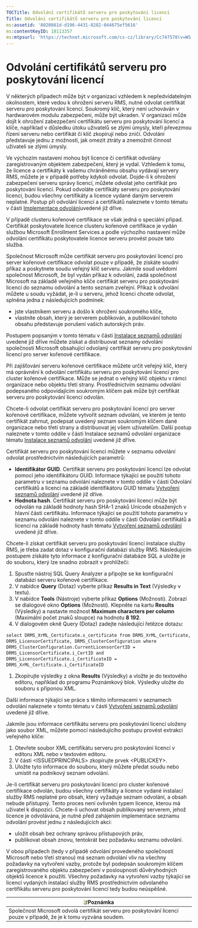 ```yaml
---
TOCTitle: Odvolání certifikátů serveru pro poskytování licencí
Title: Odvolání certifikátů serveru pro poskytování licencí
ms:assetid: '8020861d-d196-4431-8282-044675ef5616'
ms:contentKeyID: 18113357
ms:mtpsurl: 'https://technet.microsoft.com/cs-cz/library/Cc747578(v=WS.10)'
---
```


Odvolání certifikátů serveru pro poskytování licencí
====================================================

V některých případech může být v organizaci vzhledem k nepředvídatelným okolnostem, které vedou k ohrožení serveru RMS, nutné odvolat certifikát serveru pro poskytování licencí. Soukromý klíč, který není uchováván v hardwarovém modulu zabezpečení, může být ukraden. V organizaci může dojít k ohrožení zabezpečení certifikátu serveru pro poskytování licencí a klíče, například v důsledku útoku uživatelů se zlými úmysly, kteří převezmou řízení serveru nebo certifikát či klíč zkopírují nebo zničí. Odvolání představuje jednu z možností, jak omezit ztráty a znemožnit činnost uživateli se zlými úmysly.

Ve výchozím nastavení mohou být licence či certifikát odvolány zaregistrovaným objektem zabezpečení, který je vydal. Vzhledem k tomu, že licence a certifikáty k vašemu chráněnému obsahu vydávají servery RMS, můžete je v případě potřeby kdykoli odvolat. Dojde-li k ohrožení zabezpečení serveru správy licencí, můžete odvolat jeho certifikát pro poskytování licencí. Pokud odvoláte certifikáty serveru pro poskytování licencí, budou všechny certifikáty a licence vydané daným serverem neplatné. Postup při odvolání licencí a certifikátů naleznete v tomto tématu v části [Implementace odvolání](https://technet.microsoft.com/4735f060-7197-4ae2-830a-f91bcc4de30a)uvedené již dříve.

V případě clusteru kořenové certifikace se však jedná o speciální případ. Certifikát poskytovatele licence clusteru kořenové certifikace je vydán službou Microsoft Enrollment Services a podle výchozího nastavení může odvolání certifikátu poskytovatele licence serveru provést pouze tato služba.

Společnost Microsoft může certifikát serveru pro poskytování licencí pro server kořenové certifikace odvolat pouze v případě, že získáte soudní příkaz a poskytnete soudu veřejný klíč serveru. Jakmile soud uvědomí společnost Microsoft, že byl vydán příkaz k odvolání, zadá společnost Microsoft na základě veřejného klíče certifikát serveru pro poskytování licencí do seznamu odvolání a tento seznam zveřejní. Příkaz k odvolání můžete u soudu vyžádat, je-li u serveru, jehož licenci chcete odvolat, splněna jedna z následujících podmínek:

-   jste vlastníkem serveru a došlo k ohrožení soukromého klíče,
-   vlastníte obsah, který je serverem publikován, a publikování tohoto obsahu představuje porušení vašich autorských práv.

Postupem popsaným v tomto tématu v části [Instalace seznamů odvolání](https://technet.microsoft.com/e331338b-66d4-45e4-8d3f-acccf2302ac4) uvedené již dříve můžete získat a distribuovat seznamy odvolání společnosti Microsoft obsahující odvolaný certifikát serveru pro poskytování licencí pro server kořenové certifikace.

Při zajišťování serveru kořenové certifikace můžete určit veřejný klíč, který má oprávnění k odvolání certifikátu serveru pro poskytování licencí pro cluster kořenové certifikace. Může se jednat o veřejný klíč objektu v rámci organizace nebo objektu třetí strany. Prostřednictvím seznamu odvolání podepsaného odpovídajícím soukromým klíčem pak může být certifikát serveru pro poskytování licencí odvolán.

Chcete-li odvolat certifikát serveru pro poskytování licencí pro server kořenové certifikace, můžete vytvořit seznam odvolání, ve kterém je tento certifikát zahrnut, podepsat uvedený seznam soukromým klíčem dané organizace nebo třetí strany a distribuovat jej všem uživatelům. Další postup naleznete v tomto oddíle v části Instalace seznamů odvolání organizace tématu [Instalace seznamů odvolání](https://technet.microsoft.com/e331338b-66d4-45e4-8d3f-acccf2302ac4) uvedené již dříve.

Certifikát serveru pro poskytování licencí můžete v seznamu odvolání odvolat prostřednictvím následujících parametrů:

-   **Identifikátor GUID**. Certifikát serveru pro poskytování licencí lze odvolat pomocí jeho identifikátoru GUID. Informace týkající se použití tohoto parametru v seznamu odvolání naleznete v tomto oddíle v části Odvolání certifikátů a licencí na základě identifikátoru GUID tématu [Vytvoření seznamů odvolání](https://technet.microsoft.com/1ef75199-3344-4225-84de-a863a777696a) uvedené již dříve.
-   **Hodnota hash**. Certifikát serveru pro poskytování licencí může být odvolán na základě hodnoty hash SHA-1 znaků Unicode obsažených v hlavní části certifikátu. Informace týkající se použití tohoto parametru v seznamu odvolání naleznete v tomto oddíle v části Odvolání certifikátů a licencí na základě hodnoty hash tématu [Vytvoření seznamů odvolání](https://technet.microsoft.com/1ef75199-3344-4225-84de-a863a777696a) uvedené již dříve.

Chcete-li získat certifikát serveru pro poskytování licencí instalace služby RMS, je třeba zadat dotaz v konfigurační databázi služby RMS. Následujícím postupem získáte tyto informace z konfigurační databáze SQL a uložíte je do souboru, který lze snadno zobrazit v prohlížeči:

1.  Spusťte nástroj SQL Query Analyzer a připojte se ke konfigurační databázi serveru kořenové certifikace.
2.  V nabídce **Query** (Dotaz) vyberte příkaz **Results in Text** (Výsledky v textu).
3.  V nabídce **Tools** (Nástroje) vyberte příkaz **Options** (Možnosti). Zobrazí se dialogové okno **Options** (Možnosti). Klepněte na kartu **Results** (Výsledky) a nastavte možnost **Maximum characters per column** (Maximální počet znaků sloupce) na hodnotu **8 192**.
4.  V dialogovém okně Query (Dotaz) zadejte následující řetězce dotazu:
```
select DRMS_XrML_Certificate.s_certificate from DRMS_XrML_Certificate, DRMS_LicensorCertificate, DRMS_ClusterConfiguration where DRMS_ClusterConfiguration.CurrentLicensorCertID = DRMS_LicensorCertificate.i_CertID and DRMS_LicensorCertificate.i_CertificateID = DRMS_XrML_Certificate.i_CertificateID
```

1.  Zkopírujte výsledky z okna **Results** (Výsledky) a vložte je do textového editoru, například do programu Poznámkový blok. Výsledky uložte do souboru s příponou XML.

Další informace týkající se práce s těmito informacemi v seznamech odvolání naleznete v tomto tématu v části [Vytvoření seznamů odvolání](https://technet.microsoft.com/1ef75199-3344-4225-84de-a863a777696a) uvedené již dříve.

Jakmile jsou informace certifikátu serveru pro poskytování licencí uloženy jako soubor XML, můžete pomocí následujícího postupu provést extrakci veřejného klíče:

1.  Otevřete soubor XML certifikátu serveru pro poskytování licencí v editoru XML nebo v textovém editoru.
2.  V části &lt;ISSUEDPRINCIPALS&gt; zkopírujte prvek &lt;PUBLICKEY&gt;.
3.  Uložte tyto informace do souboru, který můžete předat soudu nebo umístit na podnikový seznam odvolání.

Je-li certifikát serveru pro poskytování licencí pro cluster kořenové certifikace odvolán, budou všechny certifikáty a licence vydané instalací služby RMS neplatné pro obsah, který vyžaduje seznam odvolání, a obsah nebude přístupný. Tento proces není ovlivněn typem licence, kterou má uživatel k dispozici. Chcete-li uchovat obsah publikovaný serverem, jehož licence je odvolávána, je nutné před zahájením implementace seznamu odvolání provést jednu z následujících akcí:

-   uložit obsah bez ochrany správou přístupových práv,
-   publikovat obsah znovu, tentokrát bez požadavku seznamu odvolání.

V obou případech (tedy v případě odvolání provedeného společností Microsoft nebo třetí stranou) má seznam odvolání vliv na všechny požadavky na vytvoření vazby, protože byl podepsán soukromým klíčem zaregistrovaného objektu zabezpečení v posloupnosti důvěryhodných objektů licence k použití. Všechny požadavky na vytvoření vazby týkající se licencí vydaných instalací služby RMS prostřednictvím odvolaného certifikátu serveru pro poskytování licencí tedy budou neúspěšné.

| ![](images/Cc747578.note(WS.10).gif)Poznámka                                            |
|----------------------------------------------------------------------------------------------------------------------|
| Společnost Microsoft odvolá certifikát serveru pro poskytování licencí pouze v případě, že je k tomu vyzvána soudem. |
